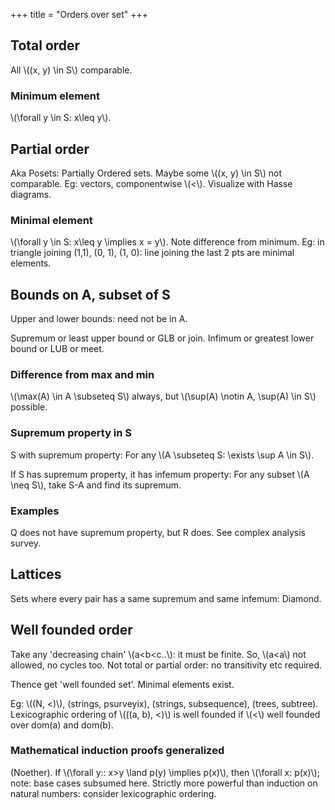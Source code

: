 +++
title = "Orders over set"
+++

## Total order
All \\((x, y) \in S\\) comparable.

### Minimum element
\\(\forall y \in S: x\leq y\\).

## Partial order
Aka Posets: Partially Ordered sets. Maybe some \\((x, y) \in S\\) not comparable. Eg: vectors, componentwise \\(<\\). Visualize with Hasse diagrams.

### Minimal element
\\(\forall y \in S: x\leq y \implies x = y\\). Note difference from minimum. Eg: in triangle joining (1,1), (0, 1), (1, 0): line joining the last 2 pts are minimal elements.


## Bounds on A, subset of S
Upper and lower bounds: need not be in A.

Supremum or least upper bound or GLB or join. Infimum or greatest lower bound or LUB or meet.

### Difference from max and min
\\(\max(A) \in A \subseteq S\\) always, but \\(\sup(A) \notin A, \sup(A) \in S\\) possible.

### Supremum property in S
S with supremum property: For any \\(A \subseteq S: \exists \sup A \in S\\).

If S has supremum property, it has infemum property: For any subset \\(A \neq S\\), take S-A and find its supremum.

### Examples
Q does not have supremum property, but R does. See complex analysis survey.

## Lattices
Sets where every pair has a same supremum and same infemum: Diamond.

## Well founded order
Take any 'decreasing chain' \\(a<b<c..\\): it must be finite. So, \\(a<a\\) not allowed, no cycles too. Not total or partial order: no transitivity etc required.

Thence get 'well founded set'. Minimal elements exist.

Eg: \\((N, <)\\), (strings, psurveyix), (strings, subsequence), (trees, subtree). Lexicographic ordering of \\(((a, b), <)\\) is well founded if \\(<\\) well founded over dom(a) and dom(b).

### Mathematical induction proofs generalized
(Noether). If \\(\forall y:: x>y \land p(y) \implies p(x)\\), then \\(\forall x: p(x)\\); note: base cases subsumed here. Strictly more powerful than induction on natural numbers: consider lexicographic ordering.

